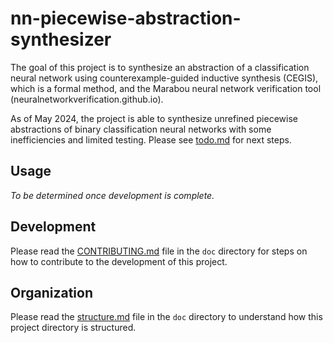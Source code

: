 # nn-piecewise-abstraction-synthesizer

The goal of this project is to synthesize an abstraction of a classification neural network using counterexample-guided inductive synthesis (CEGIS), which is a formal method, and the Marabou neural network verification tool (neuralnetworkverification.github.io).

As of May 2024, the project is able to synthesize unrefined piecewise abstractions of binary classification neural networks with some inefficiencies and limited testing. Please see [todo.md](doc/todo.md) for next steps.

## Usage

_To be determined once development is complete._

## Development

Please read the [CONTRIBUTING.md](doc/CONTRIBUTING.md) file in the `doc` directory for steps on how to contribute to the development of this project.

## Organization

Please read the [structure.md](doc/structure.md) file in the `doc` directory to understand how this project directory is structured.